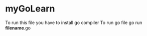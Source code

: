 # myGoLearn

To run this file you have to install go compiler
To run go file go run **filename**.go
